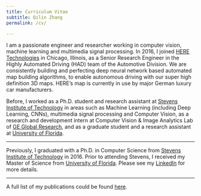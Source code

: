 ```yaml
---
title: Curriculum Vitae
subtitle: Qilin Zhang
permalink: /cv/

---
```

I am a passionate engineer and researcher working in computer vision, machine learning and multimedia signal processing. In 2016, I joined [HERE Technologies](https://www.here.com/en) in Chicago, Illinois, as a Senior Research Engineer in the Highly Automated Driving (HAD) team of the Automotive Division. We are consistently building and perfecting deep neural network based automated map building algorithms, to enable autonomous driving with our super high definition 3D maps. HERE’s map is currently in use by major German luxury car manufacturers. 

Before, I worked as a Ph.D. student and research assistant at [Stevens Institute of Technology](https://www.stevens.edu/) in areas such as Machine Learning (including Deep Learning, CNNs), multimedia signal processing and Computer Vision, as a research and development intern at Computer Vision & Image Analytics Lab of [GE Global Research](http://www.geglobalresearch.com/), and as a graduate student and a research assistant at [University of Florida](http://www.ufl.edu/). 

---
Previously, I graduated with a Ph.D. in Computer Science from [Stevens Institute of Technology](https://www.stevens.edu/) in 2016. Prior to attending Stevens, I received my Master of Science from [University of Florida](http://www.ufl.edu/). Please see my [LinkedIn](https://www.linkedin.com/in/qzhang5) for more details. 

---
A full list of my publications could be found [here](https://qilin-zhang.github.io/publications/).
